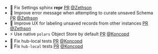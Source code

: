 - 🐛 Fix Settings sphinx __repr__ [PR](https://github.com/laminlabs/lamindb/pull/2921) [@Zethson](https://github.com/Zethson)
- 🚸 Improve error message when attempting to curate unsaved Schema [PR](https://github.com/laminlabs/lamindb/pull/2925) [@Zethson](https://github.com/Zethson)
- 🚸 Improve UX for labeling unsaved records from other instances [PR](https://github.com/laminlabs/lamindb/pull/2924) [@Zethson](https://github.com/Zethson)
- ⚡️ Use native `polars` Object Store by default [PR](https://github.com/laminlabs/lamindb/pull/2922) [@Koncopd](https://github.com/Koncopd)
- 💚 Fix hub-local tests [PR](https://github.com/laminlabs/lamindb-setup/pull/1086) [@Koncopd](https://github.com/Koncopd)
- 💚 Fix `hub-local` tests [PR](https://github.com/laminlabs/lamindb-setup/pull/1085) [@Koncopd](https://github.com/Koncopd)
